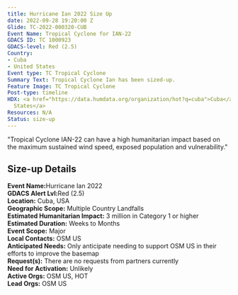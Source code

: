 ```yaml
---
title: Hurricane Ian 2022 Size Up
date: 2022-09-28 19:20:00 Z
Glide: TC-2022-000320-CUB
Event Name: Tropical Cyclone for IAN-22
GDACS ID: TC 1000923
GDACS-level: Red (2.5)
Country:
- Cuba
- United States
Event type: TC Tropical Cyclone
Summary Text: Tropical Cyclone Ian has been sized-up.
Feature Image: TC Tropical Cyclone
Post-type: timeline
HDX: <a href="https://data.humdata.org/organization/hot?q=cuba">Cuba</a>,  <a href="https://data.humdata.org/organization/hot?q=united%20states">United
  States</a>
Resources: N/A
Status: size-up
---
```


"Tropical Cyclone IAN-22 can have a high humanitarian impact based on the maximum sustained wind speed, exposed population and vulnerability."

<h2>Size-up Details</h2>

<strong>Event Name:</strong>Hurricane Ian 2022
<br>
<strong>GDACS Alert Lvl:</strong>Red (2.5)<br>
<strong>Location:</strong> Cuba, USA<br>
<strong>Geographic Scope:</strong> Multiple Country Landfalls<br>
<strong>Estimated Humanitarian Impact:</strong> 3 million in Category 1 or higher<br>
<strong>Estimated Duration:</strong> Weeks to Months<br>
<strong>Event Scope:</strong> Major<br>
<strong>Local Contacts:</strong> OSM US<br>
<strong>Anticipated Needs:</strong> Only anticipate needing to support OSM US in their efforts to improve the basemap <br>
<strong>Request(s):</strong> There are no requests from partners currently<br>
<strong>Need for Activation:</strong> Unlikely<br>
<strong>Active Orgs:</strong> OSM US, HOT<br>
<strong>Lead Orgs:</strong> OSM US<br>
